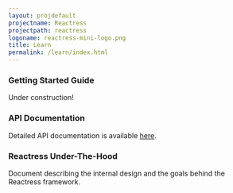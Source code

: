 ```yaml
---
layout: projdefault
projectname: Reactress
projectpath: reactress
logoname: reactress-mini-logo.png
title: Learn
permalink: /learn/index.html
---
```





### Getting Started Guide

Under construction!


### API Documentation

Detailed API documentation is available [here](http://storm-enroute.com/apidocs/reactress/api).


### Reactress Under-The-Hood

Document describing the internal design and the goals behind the Reactress framework.

